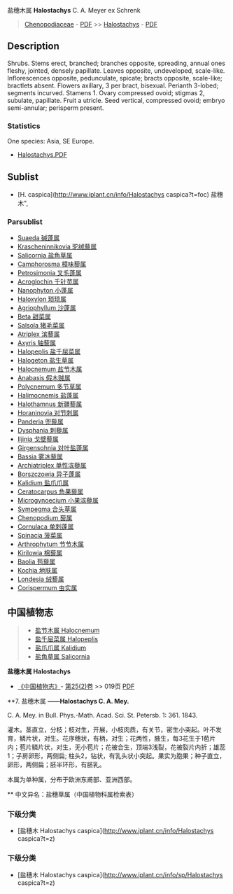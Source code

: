 盐穗木属 **Halostachys** C. A. Meyer ex Schrenk

> [Chenopodiaceae](http://www.iplant.cn/info/Chenopodiaceae?t=foc) - [PDF](http://www.iplant.cn/foc/pdf/Chenopodiaceae.pdf) >> [Halostachys](http://www.iplant.cn/info/Halostachys?t=foc) - [PDF](http://www.iplant.cn/foc/pdf/Halostachys.pdf)

## Description

Shrubs. Stems erect, branched; branches opposite, spreading, annual ones fleshy, jointed, densely papillate. Leaves opposite, undeveloped, scale-like. Inflorescences opposite, pedunculate, spicate; bracts opposite, scale-like; bractlets absent. Flowers axillary, 3 per bract, bisexual. Perianth 3-lobed; segments incurved. Stamens 1. Ovary compressed ovoid; stigmas 2, subulate, papillate. Fruit a utricle. Seed vertical, compressed ovoid; embryo semi-annular; perisperm present.

### Statistics
One species: Asia, SE Europe.

* [Halostachys.PDF](http://www.iplant.cn/foc/pdf/Halostachys.pdf)

## Sublist

* [H.  caspica](http://www.iplant.cn/info/Halostachys caspica?t=foc) 盐穗木",

### Parsublist

* [Suaeda  碱蓬属](http://www.iplant.cn/info/Suaeda?t=foc)
* [Krascheninnikovia  驼绒藜属](http://www.iplant.cn/info/Krascheninnikovia?t=foc)
* [Salicornia  盐角草属](http://www.iplant.cn/info/Salicornia?t=foc)
* [Camphorosma  樟味藜属](http://www.iplant.cn/info/Camphorosma?t=foc)
* [Petrosimonia  叉毛蓬属](http://www.iplant.cn/info/Petrosimonia?t=foc)
* [Acroglochin  千针苋属](Acroglochin-千针苋属.md)
* [Nanophyton  小蓬属](http://www.iplant.cn/info/Nanophyton?t=foc)
* [Haloxylon  琐琐属](http://www.iplant.cn/info/Haloxylon?t=foc)
* [Agriophyllum  沙蓬属](Agriophyllum-沙蓬属.md)
* [Beta  甜菜属](http://www.iplant.cn/info/Beta?t=foc)
* [Salsola  猪毛菜属](http://www.iplant.cn/info/Salsola?t=foc)
* [Atriplex  滨藜属](http://www.iplant.cn/info/Atriplex?t=foc)
* [Axyris  轴藜属](http://www.iplant.cn/info/Axyris?t=foc)
* [Halopeplis  盐千屈菜属](http://www.iplant.cn/info/Halopeplis?t=foc)
* [Halogeton  盐生草属](http://www.iplant.cn/info/Halogeton?t=foc)
* [Halocnemum  盐节木属](http://www.iplant.cn/info/Halocnemum?t=foc)
* [Anabasis  假木贼属](http://www.iplant.cn/info/Anabasis?t=foc)
* [Polycnemum  多节草属](http://www.iplant.cn/info/Polycnemum?t=foc)
* [Halimocnemis  盐蓬属](http://www.iplant.cn/info/Halimocnemis?t=foc)
* [Halothamnus  新疆藜属](http://www.iplant.cn/info/Halothamnus?t=foc)
* [Horaninovia  对节刺属](http://www.iplant.cn/info/Horaninovia?t=foc)
* [Panderia  兜藜属](http://www.iplant.cn/info/Panderia?t=foc)
* [Dysphania  刺藜属](http://www.iplant.cn/info/Dysphania?t=foc)
* [Iljinia  戈壁藜属](http://www.iplant.cn/info/Iljinia?t=foc)
* [Girgensohnia  对叶盐蓬属](http://www.iplant.cn/info/Girgensohnia?t=foc)
* [Bassia  雾冰藜属](http://www.iplant.cn/info/Bassia?t=foc)
* [Archiatriplex  单性滨藜属](http://www.iplant.cn/info/Archiatriplex?t=foc)
* [Borszczowia  异子蓬属](http://www.iplant.cn/info/Borszczowia?t=foc)
* [Kalidium  盐爪爪属](http://www.iplant.cn/info/Kalidium?t=foc)
* [Ceratocarpus  角果藜属](http://www.iplant.cn/info/Ceratocarpus?t=foc)
* [Microgynoecium  小果滨藜属](http://www.iplant.cn/info/Microgynoecium?t=foc)
* [Sympegma  合头草属](http://www.iplant.cn/info/Sympegma?t=foc)
* [Chenopodium  藜属](http://www.iplant.cn/info/Chenopodium?t=foc)
* [Cornulaca  单刺蓬属](http://www.iplant.cn/info/Cornulaca?t=foc)
* [Spinacia  菠菜属](http://www.iplant.cn/info/Spinacia?t=foc)
* [Arthrophytum  节节木属](http://www.iplant.cn/info/Arthrophytum?t=foc)
* [Kirilowia  棉藜属](http://www.iplant.cn/info/Kirilowia?t=foc)
* [Baolia  苞藜属](http://www.iplant.cn/info/Baolia?t=foc)
* [Kochia  地肤属](http://www.iplant.cn/info/Kochia?t=foc)
* [Londesia  绒藜属](http://www.iplant.cn/info/Londesia?t=foc)
* [Corispermum  虫实属](http://www.iplant.cn/info/Corispermum?t=foc)

## 中国植物志

> * [盐节木属  Halocnemum](http://www.iplant.cn/info/Halocnemum?t=z)
> * [盐千屈菜属  Halopeplis](http://www.iplant.cn/info/Halopeplis?t=z)
> * [盐爪爪属  Kalidium](http://www.iplant.cn/info/Kalidium?t=z)
> * [盐角草属  Salicornia](http://www.iplant.cn/info/Salicornia?t=z)

**盐穗木属 Halostachys**

* [《中国植物志》](http://www.iplant.cn/frps)- [第25(2)卷](http://www.iplant.cn/frps/vol/25(2)) >> 019页 [PDF](http://www.iplant.cn/frps/pdf/25(2)/019y.pdf)

**7. 盐穗木属 **——Halostachys C. A. Mey.**

C. A. Mey. in Bull. Phys.-Math. Acad. Sci. St. Petersb. 1: 361. 1843.

灌木。茎直立，分枝；枝对生，开展，小枝肉质，有关节，密生小突起。叶不发育，鳞片状，对生。花序穗状，有柄，对生；花两性，腋生，每3花生于1苞片内；苞片鳞片状，对生，无小苞片；花被合生，顶端3浅裂，花被裂片内折；雄蕊1；子房卵形，两侧扁; 柱头2，钻状，有乳头状小突起。果实为胞果；种子直立，卵形，两侧扁；胚半环形，有胚乳。

本属为单种属，分布于欧洲东甫部、亚洲西部。

** 中文异名：盐穗草属（中国植物科属检索表）

### 下级分类
* [盐穗木  Halostachys caspica](http://www.iplant.cn/info/Halostachys caspica?t=z)

### 下级分类
* [盐穗木  Halostachys caspica](http://www.iplant.cn/info/sp/Halostachys caspica?t=z)
